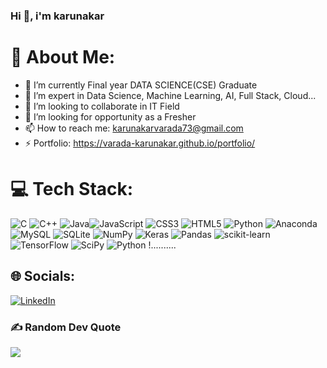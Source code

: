 ### Hi 👋, i'm karunakar


# 💫 About Me:

- 🔭 I’m currently Final year DATA SCIENCE(CSE) Graduate
- 🌱 I’m expert in Data Science, Machine Learning, AI, Full Stack, Cloud...
- 👯 I’m looking to collaborate in IT Field
- 🤔 I’m looking for opportunity as a Fresher
- 📫 How to reach me: karunakarvarada73@gmail.com
- ⚡ Portfolio: https://varada-karunakar.github.io/portfolio/

# 💻 Tech Stack:
![C](https://img.shields.io/badge/c-%2300599C.svg?style=flat&logo=c&logoColor=white) ![C++](https://img.shields.io/badge/c++-%2300599C.svg?style=flat&logo=c%2B%2B&logoColor=white) ![Java](https://img.shields.io/badge/Java-%231572B6.svg?style=flat&logo=Java&logoColor=white)![JavaScript](https://img.shields.io/badge/JavaScript-%231572B6.svg?style=flat&logo=JavaScript&logoColor=white) ![CSS3](https://img.shields.io/badge/css3-%231572B6.svg?style=flat&logo=css3&logoColor=white) ![HTML5](https://img.shields.io/badge/html5-%23E34F26.svg?style=flat&logo=html5&logoColor=white) ![Python](https://img.shields.io/badge/python-3670A0?style=flat&logo=python&logoColor=ffdd54) ![Anaconda](https://img.shields.io/badge/Anaconda-%2344A833.svg?style=flat&logo=anaconda&logoColor=white) ![MySQL](https://img.shields.io/badge/mysql-%2300f.svg?style=flat&logo=mysql&logoColor=white) ![SQLite](https://img.shields.io/badge/sqlite-%2307405e.svg?style=flat&logo=sqlite&logoColor=white) ![NumPy](https://img.shields.io/badge/numpy-%23013243.svg?style=flat&logo=numpy&logoColor=white) ![Keras](https://img.shields.io/badge/Keras-%23D00000.svg?style=flat&logo=Keras&logoColor=white) ![Pandas](https://img.shields.io/badge/pandas-%23150458.svg?style=flat&logo=pandas&logoColor=white) ![scikit-learn](https://img.shields.io/badge/scikit--learn-%23F7931E.svg?style=flat&logo=scikit-learn&logoColor=white) ![TensorFlow](https://img.shields.io/badge/TensorFlow-%23FF6F00.svg?style=flat&logo=TensorFlow&logoColor=white) ![SciPy](https://img.shields.io/badge/SciPy-%230C55A5.svg?style=flat&logo=scipy&logoColor=%white) ![Python](https://img.shields.io/badge/python-3670A0?style=flat&logo=python&logoColor=ffdd54) !..........

## 🌐 Socials:
[![LinkedIn](https://img.shields.io/badge/LinkedIn-%230077B5.svg?logo=linkedin&logoColor=white)](https://www.linkedin.com/in/karunakar-varada-371911247/)


### ✍️ Random Dev Quote
![](https://quotes-github-readme.vercel.app/api?type=horizontal&theme=radical)


